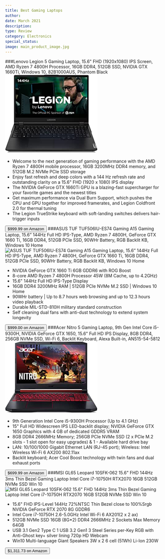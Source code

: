 ```yaml
---
title: Best Gaming Laptops
author: 
date: March 2021
description: 
type: Review
category: Electronics
special_status: 
image: main_product_image.jpg
---
```

###Lenovo Legion 5 Gaming Laptop, 15.6" FHD (1920x1080) IPS Screen, AMD Ryzen 7 4800H Processor, 16GB DDR4, 512GB SSD, NVIDIA GTX 1660Ti, Windows 10, 82B1000AUS, Phantom Black
![Lenovo Legion 5 Gaming Laptop, 15.6" FHD (1920x1080) IPS Screen, AMD Ryzen 7 4800H Processor, 16GB DDR4, 512GB SSD, NVIDIA GTX 1660Ti, Windows 10, 82B1000AUS, Phantom Black](./LenovoLeg.jpeg)
- Welcome to the next generation of gaming performance with the AMD Ryzen 7 4800H mobile processor, 16GB 3200MHz DDR4 memory, and 512GB M.2 NVMe PCIe SSD storage
- Enjoy fast refresh and deep colors with a 144 Hz refresh rate and outstanding clarity on a 15.6" FHD (1920 x 1080) IPS display
- The NVIDIA GeForce GTX 1660Ti GPU is a blazing-fast supercharger for your favorite games and the newest titles
- Get maximum performance via Dual Burn Support, which pushes the CPU and GPU together for improved framerates, and Legion Coldfront 2.0 for thermal tuning
- The Legion TrueStrike keyboard with soft-landing switches delivers hair-trigger inputs

[<button class="button">$999.99 on Amazon</button>](https://www.amazon.com/gp/slredirect/picassoRedirect.html/ref=pa_sp_atf_aps_sr_pg1_1?ie=UTF8&adId=A03181873UY2QHHDMJZV9&url=%2FLenovo-1920x1080-Processor-Windows-82B1000AUS%2Fdp%2FB08BB9RWXD%2Fref%3Dsr_1_1_sspa%3Fdchild%3D1%26keywords%3Dgaming%2Blaptops%26qid%3D1614635887%26sr%3D8-1-spons%26psc%3D1&qualifier=1614635887&id=1086678783335076&widgetName=sp_atf)
###ASUS TUF TUF506IU-ES74 Gaming A15 Gaming Laptop, 15.6” 144Hz Full HD IPS-Type, AMD Ryzen 7 4800H, GeForce GTX 1660 Ti, 16GB DDR4, 512GB PCIe SSD, 90WHr Battery, RGB Backlit KB, Windows 10 Home
![ASUS TUF TUF506IU-ES74 Gaming A15 Gaming Laptop, 15.6” 144Hz Full HD IPS-Type, AMD Ryzen 7 4800H, GeForce GTX 1660 Ti, 16GB DDR4, 512GB PCIe SSD, 90WHr Battery, RGB Backlit KB, Windows 10 Home](https://images-na.ssl-images-amazon.com/images/I/91MW2X7lrfL.__AC_SX300_SY300_QL70_ML2_.jpg)
- NVIDIA GeForce GTX 1660 Ti 6GB GDDR6 with ROG Boost
- 8-core AMD Ryzen 7 4800H Processor 45W (8M Cache, up to 4.2GHz)
- 15.6" 144Hz Full HD IPS-Type Display
- 16GB DDR4 3200MHz RAM | 512GB PCIe NVMe M.2 SSD | Windows 10 Home
- 90WHr battery | Up to 8.7 hours web browsing and up to 12.3 hours video playback
- Durable MIL-STD-810H military standard construction
- Self cleaning dual fans with anti-dust technology to extend system longevity

[<button class="button">$999.00 on Amazon</button>](https://www.amazon.com/ASUS-IPS-Type-GeForce-Battery-TUF506IU-ES74/dp/B0865RZR9S/ref=sr_1_3?dchild=1&keywords=gaming+laptops&qid=1614635887&sr=8-3)
###Acer Nitro 5 Gaming Laptop, 9th Gen Intel Core i5-9300H, NVIDIA GeForce GTX 1650, 15.6" Full HD IPS Display, 8GB DDR4, 256GB NVMe SSD, Wi-Fi 6, Backlit Keyboard, Alexa Built-in, AN515-54-5812
![Acer Nitro 5 Gaming Laptop, 9th Gen Intel Core i5-9300H, NVIDIA GeForce GTX 1650, 15.6" Full HD IPS Display, 8GB DDR4, 256GB NVMe SSD, Wi-Fi 6, Backlit Keyboard, Alexa Built-in, AN515-54-5812](./AcerNitro.jpeg)
- 9th Generation Intel Core i5-9300H Processor (Up to 4.1 GHz)
- 15" Full HD Widescreen IPS LED-backlit display; NVIDIA GeForce GTX 1650 Graphics with 4 GB of dedicated GDDR5 VRAM
- 8GB DDR4 2666MHz Memory; 256GB PCIe NVMe SSD (2 x PCIe M.2 slots - 1 slot open for easy upgrades) & 1 - Available hard drive bay
- LAN: 10/100/1000 Gigabit Ethernet LAN (RJ-45 port); Wireless: Intel Wireless Wi-Fi 6 AX200 802.11ax
- Backlit keyboard; Acer Cool Boost technology with twin fans and dual exhaust ports

[<button class="button">$699.99 on Amazon</button>](https://www.amazon.com/Acer-i5-9300H-GeForce-Keyboard-AN515-54-5812/dp/B086KJBKDW/ref=sr_1_5?dchild=1&keywords=gaming+laptops&qid=1614635887&sr=8-5)
###MSI GL65 Leopard 10SFK-062 15.6" FHD 144Hz 3ms Thin Bezel Gaming Laptop Intel Core i7-10750H RTX2070 16GB 512GB NVMe SSD Win 10
![MSI GL65 Leopard 10SFK-062 15.6" FHD 144Hz 3ms Thin Bezel Gaming Laptop Intel Core i7-10750H RTX2070 16GB 512GB NVMe SSD Win 10](https://images-na.ssl-images-amazon.com/images/I/81ftUqDdYFL.__AC_SX300_SY300_QL70_ML2_.jpg)
- 15.6" FHD IPS-Level 144Hz 72%NTSC Thin Bezel close to 100%Srgb NVIDIA GeForce RTX 2070 8G GDDR6
- Intel Core i7-10750H 2.6-5.0GHz Intel Wi-Fi 6 AX201(2 x 2 ax)
- 512GB NVMe SSD 16GB (8G*2) DDR4 2666MHz 2 Sockets Max Memory 64GB
- USB 3.1 Gen2 Type C 1 USB 3.2 Gen1 3 Steel Series per-Key RGB with Anti-Ghost key+ silver lining 720p HD Webcam
- Win10 Multi-language Giant Speakers 3W x 2 6 cell (51Wh) Li-Ion 230W

[<button class="button">$1,311.73 on Amazon</button>](https://www.amazon.com/MSI-Leopard-10SFK-062-i7-10750H-RTX2070/dp/B085B3GFRL/ref=sr_1_6?dchild=1&keywords=gaming+laptops&qid=1614635887&sr=8-6)
